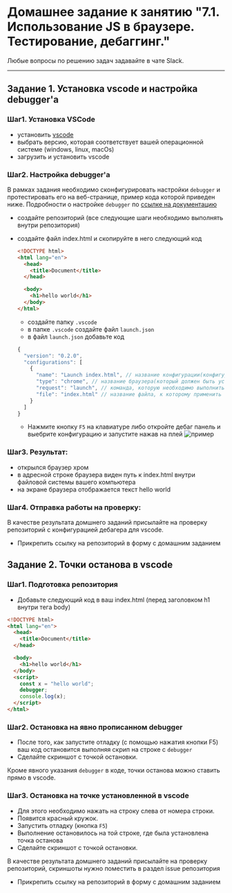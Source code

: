 # Домашнее задание к занятию "7.1. Использование JS в браузере. Тестирование, дебаггинг."

Любые вопросы по решению задач задавайте в чате Slack.

---

## Задание 1. Установка vscode и настройка debugger'а

### Шаг1. Установка VSCode

- установить [vscode](https://code.visualstudio.com/download)
- выбрать версию, которая соответствует вашей операционной системе (windows, linux, macOs)
- загрузить и установить vscode

### Шаг2. Настройка debugger'a

В рамках задания необходимо сконфигурировать настройки `debugger` и протестировать его на веб-странице, пример кода которой приведен ниже. Подробности о настройке `debugger` по [ссылке на документацию](https://code.visualstudio.com/docs/editor/debugging)

- создайте репозиторий (все следующие шаги необходимо выполнять внутри репозитория)
- создайте файл index.html и скопируйте в него следующий код

  ```html
  <!DOCTYPE html>
  <html lang="en">
    <head>
      <title>Document</title>
    </head>

    <body>
      <h1>hello world</h1>
    </body>
  </html>
  ```

  - создайте папку `.vscode`
  - в папке `.vscode` создайте файл `launch.json`
  - в файл `launch.json` добавьте код

  ```javascript
  {
    "version": "0.2.0",
    "configurations": [
      {
        "name": "Launch index.html", // название конфигурации(конфигураций может быть много, сделано для удобства запуска из debug-панели в vscode)
        "type": "chrome", // название браузера(который должен быть установлен) в котором будет открыт тестируемый файл
        "request": "launch", // команда, которую необходимо выполнить дебагеру
        "file": "index.html" // название файла, к которому применить команду из пункта "request"
      }
    ]
  }
  ```

  - Нажмите кнопку `F5` на клавиатуре либо откройте дебаг панель и выебрите конфигурацию и запустите нажав на плей
    ![пример](https://code.visualstudio.com/assets/docs/editor/debugging/debugging_hero.png)

### Шаг3. Результат:

- открылся браузер хром
- в адресной строке браузера виден путь к index.html внутри файловой системы вашего компьютера
- на экране браузера отображается текст hello world

### Шаг4. Отправка работы на проверку:

В качестве результата домшнего заданий присылайте на проверку репозиторий с конфигурацией дебагера для vscode.

- Прикрепить ссылку на репозиторий в форму с домашним заданием

## Задание 2. Точки останова в vscode

### Шаг1. Подготовка репозитория

- Добавьте следующий код в ваш index.html (перед заголовком h1 внутри тега body)

```html
<!DOCTYPE html>
<html lang="en">
  <head>
    <title>Document</title>
  </head>

  <body>
    <h1>hello world</h1>
  </body>
  <script>
    const x = "hello world";
    debugger;
    console.log(x);
  </script>
</html>
```

### Шаг2. Остановка на явно прописанном debugger

- После того, как запустите отладку (с помощью нажатия кнопки F5) ваш код остановится выполняя скрип на строке с `debugger`
- Сделайте скриншот с точкой остановки.

Кроме явного указания `debugger` в коде, точки останова можно ставить прямо в vscode.

### Шаг3. Остановка на точке установленной в vscode

- Для этого необходимо нажать на строку слева от номера строки.
- Появится красный кружок.
- Запустить отладку (кнопка `F5`)
- Выполнение остановилось на той строке, где была установлена точка останова
- Сделайте скриншот с точкой остановки.

В качестве результата домшнего заданий присылайте на проверку репозиторий, скриншоты нужно поместить в раздел issue репозитория

- Прикрепить ссылку на репозиторий в форму с домашним заданием
